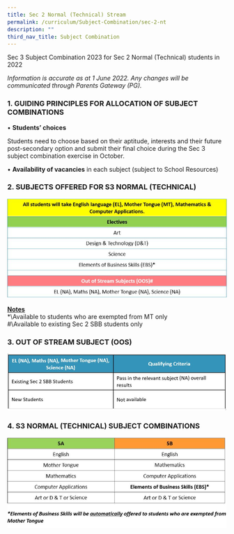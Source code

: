 ```yaml
---
title: Sec 2 Normal (Technical) Stream
permalink: /curriculum/Subject-Combination/sec-2-nt
description: ""
third_nav_title: Subject Combination
---
```

Sec 3 Subject Combination 2023 for Sec 2 Normal (Technical) students in 2022

_Information is accurate as at 1 June 2022. Any changes will be communicated through Parents Gateway (PG)._

### 1\. GUIDING PRINCIPLES FOR ALLOCATION OF SUBJECT COMBINATIONS
  

• **Students’ choices** 

Students need to choose based on their aptitude, interests and their future post-secondary option and submit their final choice during the Sec 3 subject combination exercise in October.

• **Availability of vacancies** in each subject (subject to School Resources) 


### 2\. SUBJECTS OFFERED FOR S3 NORMAL (TECHNICAL)

![](/images/NTNo2_new.jpeg)

<strong><u>Notes</u></strong>   
*\Available to students who are exempted from MT only    
#\Available to existing Sec 2 SBB students only

### 3\. OUT OF STREAM SUBJECT (OOS)

![](/images/NT2.jpeg)

### 4\. S3 NORMAL (TECHNICAL) SUBJECT COMBINATIONS

![](/images/NTNo4_new.jpeg)